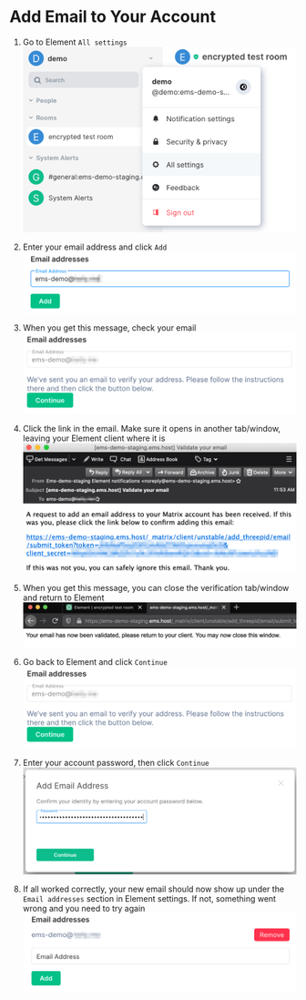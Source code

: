 # Add Email to Your Account

1. Go to Element `All settings`  
![](images/Screen%20Shot%202020-09-17%20at%205.24.15%20PM.png)

1. Enter your email address and click `Add`  
![](images/Screen%20Shot%202020-10-20%20at%2011.51.19%20AM.png)

1. When you get this message, check your email  
![](images/Screen%20Shot%202020-10-20%20at%2011.57.57%20AM.png)

1. Click the link in the email. Make sure it opens in another tab/window, leaving your Element client where it is  
![](images/Screen%20Shot%202020-10-20%20at%2011.55.01%20AM.png)

1. When you get this message, you can close the verification tab/window and return to Element  
![](images/Screen%20Shot%202020-10-20%20at%2012.00.03%20PM.png)

1. Go back to Element and click `Continue`  
![](images/Screen%20Shot%202020-10-20%20at%2011.57.57%20AM.png)

1. Enter your account password, then click `Continue`  
![](images/Screen%20Shot%202020-10-20%20at%2012.01.34%20PM.png)

1. If all worked correctly, your new email should now show up under the `Email addresses` section in Element settings. If not, something went wrong and you need to try again  
![](images/Screen%20Shot%202020-10-20%20at%2012.02.17%20PM.png)
